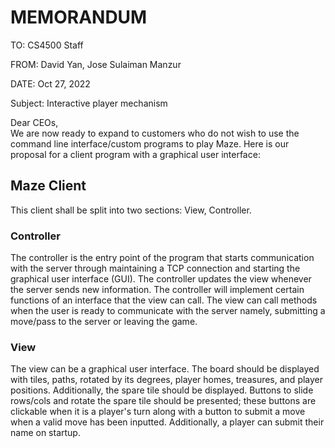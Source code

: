 # MEMORANDUM

TO: CS4500 Staff

FROM: David Yan, Jose Sulaiman Manzur

DATE: Oct 27, 2022

Subject: Interactive player mechanism

Dear CEOs,  
We are now ready to expand to customers who do not wish to use the command line 
interface/custom programs to play Maze. Here is our proposal for a client program with a graphical user 
interface:

## Maze Client
This client shall be split into two sections: View, Controller.

### Controller
The controller is the entry point of the program that starts communication with the server through maintaining
a TCP connection
 and starting the graphical user interface (GUI). The controller updates the view whenever
the server sends new information. The controller will implement certain functions of an interface that the
view can call. The view can call methods when the user is ready to communicate with the server namely,
submitting a move/pass to the server or leaving the game.


### View
The view can be a graphical user interface. The board should be displayed with tiles, paths, rotated by its degrees,
player homes, treasures, and player positions.
Additionally, the spare tile should be displayed. Buttons to slide rows/cols and rotate the spare tile should
be presented; these buttons are clickable when it is a player's turn along with a button to submit a move 
when a valid move has been inputted. Additionally, a player can submit their name on startup. 